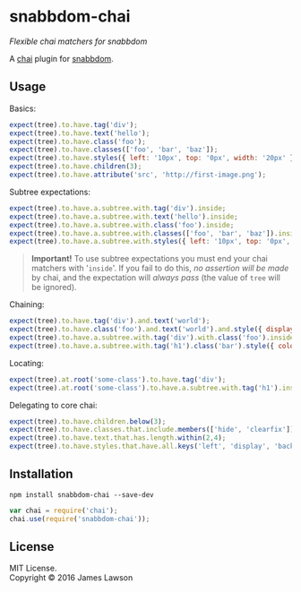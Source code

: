 # snabbdom-chai

*Flexible chai matchers for snabbdom*

A [chai](http://chaijs.com/) plugin for [snabbdom](https://github.com/paldepind/snabbdom).

## Usage

Basics:
```javascript
expect(tree).to.have.tag('div');
expect(tree).to.have.text('hello');
expect(tree).to.have.class('foo');
expect(tree).to.have.classes(['foo', 'bar', 'baz']);
expect(tree).to.have.styles({ left: '10px', top: '0px', width: '20px' });
expect(tree).to.have.children(3);
expect(tree).to.have.attribute('src', 'http://first-image.png');
```

Subtree expectations:
```javascript
expect(tree).to.have.a.subtree.with.tag('div').inside;
expect(tree).to.have.a.subtree.with.text('hello').inside;
expect(tree).to.have.a.subtree.with.class('foo').inside;
expect(tree).to.have.a.subtree.with.classes(['foo', 'bar', 'baz']).inside
expect(tree).to.have.a.subtree.with.styles({ left: '10px', top: '0px', width: '20px' }).inside;
```

> **Important!** To use subtree expectations you must end your chai matchers with '`inside`'. 
If you fail to do this, *no assertion will be made* by chai, and the expectation 
will *always pass* (the value of `tree` will be ignored).

Chaining:
```javascript
expect(tree).to.have.tag('div').and.text('world');
expect(tree).to.have.class('foo').and.text('world').and.style({ display: 'none' });
expect(tree).to.have.a.subtree.with.tag('div').with.class('foo').inside;
expect(tree).to.have.a.subtree.with.tag('h1').class('bar').style({ color: 'red' }).and.text('world').inside;
```

Locating:
```javascript
expect(tree).at.root('some-class').to.have.tag('div');
expect(tree).at.root('some-class').to.have.a.subtree.with.tag('h1').inside;
```

Delegating to core chai:
```javascript
expect(tree).to.have.children.below(3);
expect(tree).to.have.classes.that.include.members(['hide', 'clearfix']);
expect(tree).to.have.text.that.has.length.within(2,4);
expect(tree).to.have.styles.that.have.all.keys('left', 'display', 'background');
```


## Installation

```
npm install snabbdom-chai --save-dev
```

```javascript
var chai = require('chai');
chai.use(require('snabbdom-chai'));
```

## License

MIT License.    
Copyright © 2016 James Lawson

